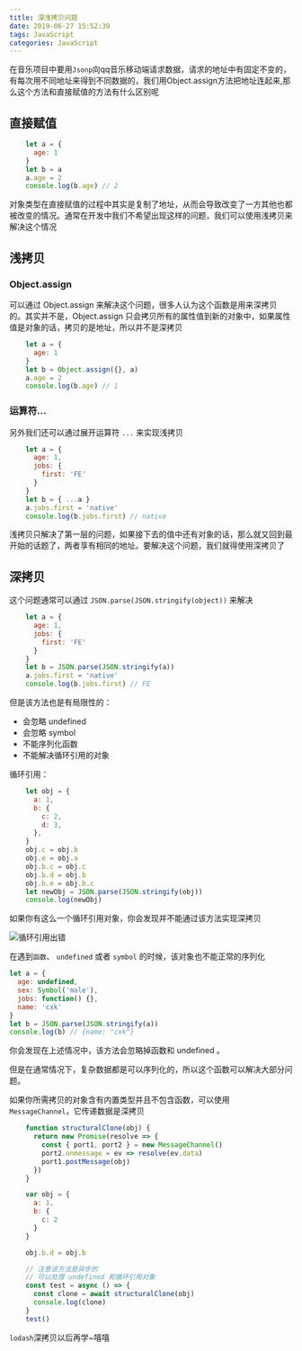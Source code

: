 ```yaml
---
title: 深浅拷贝问题
date: 2019-06-27 15:52:39
tags: JavaScript
categories: JavaScript
---
```


在音乐项目中要用`Jsonp`向qq音乐移动端请求数据，请求的地址中有固定不变的，有每次用不同地址来得到不同数据的，我们用Object.assign方法把地址连起来,那么这个方法和直接赋值的方法有什么区别呢

## 直接赋值

```js
    let a = {
      age: 1
    }
    let b = a
    a.age = 2
    console.log(b.age) // 2
```

对象类型在直接赋值的过程中其实是复制了地址，从而会导致改变了一方其他也都被改变的情况。通常在开发中我们不希望出现这样的问题，我们可以使用浅拷贝来解决这个情况

## 浅拷贝

### Object.assign

可以通过 Object.assign 来解决这个问题，很多人认为这个函数是用来深拷贝的。其实并不是，Object.assign 只会拷贝所有的属性值到新的对象中，如果属性值是对象的话，拷贝的是地址，所以并不是深拷贝

```js
    let a = {
      age: 1
    }
    let b = Object.assign({}, a)
    a.age = 2
    console.log(b.age) // 1
```

### 运算符...

另外我们还可以通过展开运算符 `...` 来实现浅拷贝

```js
    let a = {
      age: 1,
      jobs: {
        first: 'FE'
      }
    }
    let b = { ...a }
    a.jobs.first = 'native'
    console.log(b.jobs.first) // native
```

浅拷贝只解决了第一层的问题，如果接下去的值中还有对象的话，那么就又回到最开始的话题了，两者享有相同的地址。要解决这个问题，我们就得使用深拷贝了

## 深拷贝

这个问题通常可以通过 `JSON.parse(JSON.stringify(object))` 来解决

```js
    let a = {
      age: 1,
      jobs: {
        first: 'FE'
      }
    }
    let b = JSON.parse(JSON.stringify(a))
    a.jobs.first = 'native'
    console.log(b.jobs.first) // FE
```

但是该方法也是有局限性的：

- 会忽略 undefined
- 会忽略 symbol
- 不能序列化函数
- 不能解决循环引用的对象

循环引用：

```js
    let obj = {
      a: 1,
      b: {
        c: 2,
        d: 3,
      },
    }
    obj.c = obj.b
    obj.e = obj.a
    obj.b.c = obj.c
    obj.b.d = obj.b
    obj.b.e = obj.b.c
    let newObj = JSON.parse(JSON.stringify(obj))
    console.log(newObj)
```

如果你有这么一个循环引用对象，你会发现并不能通过该方法实现深拷贝

![循环引用出错](http://blog.panxiandiao.com/20190627214423.png)

在遇到`函数`、 `undefined` 或者 `symbol` 的时候，该对象也不能正常的序列化

```js
let a = {
  age: undefined,
  sex: Symbol('male'),
  jobs: function() {},
  name: 'cxk'
}
let b = JSON.parse(JSON.stringify(a))
console.log(b) // {name: "cxk"}
```

你会发现在上述情况中，该方法会忽略掉函数和 undefined 。

但是在通常情况下，复杂数据都是可以序列化的，所以这个函数可以解决大部分问题。

如果你所需拷贝的对象含有内置类型并且不包含函数，可以使用 `MessageChannel`，它传递数据是深拷贝

```js
    function structuralClone(obj) {
      return new Promise(resolve => {
        const { port1, port2 } = new MessageChannel()
        port2.onmessage = ev => resolve(ev.data)
        port1.postMessage(obj)
      })
    }

    var obj = {
      a: 1,
      b: {
        c: 2
      }
    }

    obj.b.d = obj.b

    // 注意该方法是异步的
    // 可以处理 undefined 和循环引用对象
    const test = async () => {
      const clone = await structuralClone(obj)
      console.log(clone)
    }
    test()
```

`lodash`深拷贝以后再学~嘻嘻